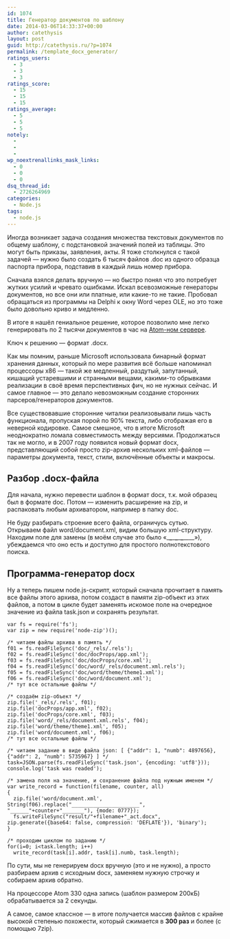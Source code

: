```yaml
---
id: 1074
title: Генератор документов по шаблону
date: 2014-03-06T14:33:37+00:00
author: catethysis
layout: post
guid: http://catethysis.ru/?p=1074
permalink: /template_docx_generator/
ratings_users:
  - 3
  - 3
  - 3
ratings_score:
  - 15
  - 15
  - 15
ratings_average:
  - 5
  - 5
  - 5
notely:
  - 
  - 
  - 
wp_noextrenallinks_mask_links:
  - 0
  - 0
  - 0
dsq_thread_id:
  - 2726264969
categories:
  - Node.js
tags:
  - node.js
---
```

Иногда возникает задача создания множества текстовых документов по общему шаблону, с подстановкой значений полей из таблицы. Это могут быть приказы, заявления, акты. Я тоже столкнулся с такой задачей &#8212; нужно было создать 6 тысяч файлов .doc из одного образца паспорта прибора, подставив в каждый лишь номер прибора.

Сначала взялся делать вручную &#8212; но быстро понял что это потребует жутких усилий и чревато ошибками. Искал всевозможные генераторы документов, но все они или платные, или какие-то не такие. Пробовал обращаться из программы на Delphi к окну Word через OLE, но это тоже было довольно криво и медленно.

В итоге я нашёл гениальное решение, которое позволило мне легко генерировать по 2 тысячи документов в час на [Atom-ном сервере](http://catethysis.ru/index.php/mini-server-na-ubuntu/ "Мини-сервер на Ubuntu").

<!--more-->

Ключ к решению &#8212; формат .docx.

Как мы помним, раньше Microsoft использовала бинарный формат хранения данных, который по мере развития всё больше напоминал процессоры x86 &#8212; такой же медленный, раздутый, запутанный, кишащий устаревшими и странными вещами, какими-то обрывками реализации в своё время перспективных фич, но не нужных сейчас. И самое главное &#8212; это делало невозможным создание сторонних парсеров/генераторов документов.

Все существовавшие сторонние читалки реализовывали лишь часть функционала, пропуская порой по 90% текста, либо отображая его в неверной кодировке. Самое смешное, что в итоге Microsoft неоднократно ломала совместимость между версиями. Продолжаться так не могло, и в 2007 году появился новый формат docx, представляющий собой просто zip-архив нескольких xml-файлов &#8212; параметры документа, текст, стили, включённые объекты и макросы.

## Разбор .docx-файла

Для начала, нужно перевести шаблон в формат docx, т.к. мой образец был в формате doc. Потом &#8212; изменить расширение на zip, и распаковать любым архиватором, например в папку doc.

Не буду разбирать строение всего файла, ограничусь сутью. Открываем файл word/document.xml, видим большую xml-структуру. Находим поле для замены (в моём случае это было &#171;\___\___\___\___\___\___\____&#187;), убеждаемся что оно есть и доступно для простого полнотекстового поиска.

## Программа-генератор docx

Ну а теперь пишем node.js-скрипт, который сначала прочитает в память все файлы этого архива, потом создаст в памяти zip-объект из этих файлов, а потом в цикле будет заменять искомое поле на очередное значение из файла task.json и сохранять результат.

<pre><code class="cpp">var fs = require('fs');
var zip = new require('node-zip')();

/* читаем файлы архива в память */
f01 = fs.readFileSync('doc/_rels/.rels');
f02 = fs.readFileSync('doc/docProps/app.xml');
f03 = fs.readFileSync('doc/docProps/core.xml');
f04 = fs.readFileSync('doc/word/_rels/document.xml.rels');
f05 = fs.readFileSync('doc/word/theme/theme1.xml');
f06 = fs.readFileSync('doc/word/document.xml');
/* тут все остальные файлы */

/* создаём zip-объект */
zip.file('_rels/.rels', f01);
zip.file('docProps/app.xml', f02);
zip.file('docProps/core.xml', f03);
zip.file('word/_rels/document.xml.rels', f04);
zip.file('word/theme/theme1.xml', f05);
zip.file('word/document.xml', f06);
/* тут все остальные файлы */

/* читаем задание в виде файла json: [ {"addr": 1, "numb": 4897656}, {"addr": 2, "numb": 5735967} ] */
task=JSON.parse(fs.readFileSync('task.json', {encoding: 'utf8'}));
console.log('task was readed');

/* замена поля на значение, и сохранение файла под нужным именем */
var write_record = function(filename, counter, all)
{
  zip.file('word/document.xml', String(f06).replace("______________________", "______"+counter+"_______"), {mode: 0777});
  fs.writeFileSync("result/"+filename+"_act.docx", zip.generate({base64: false, compression: 'DEFLATE'}), 'binary');
}

/* проходим циклом по заданию */
for(i=0; i&lt;task.length; i++)
  write_record(task[i].addr, task[i].numb, task.length);</code></pre>

По сути, мы не генерируем docx вручную (это и не нужно), а просто разбираем архив с исходным docx, заменяем нужную строчку и собираем архив обратно.

На процессоре Atom 330 одна запись (шаблон размером 200кБ) обрабатывается за 2 секунды.

А самое, самое классное &#8212; в итоге получается массив файлов с крайне высокой степенью похожести, который сжимается в **300 раз** и более (с помощью 7zip).